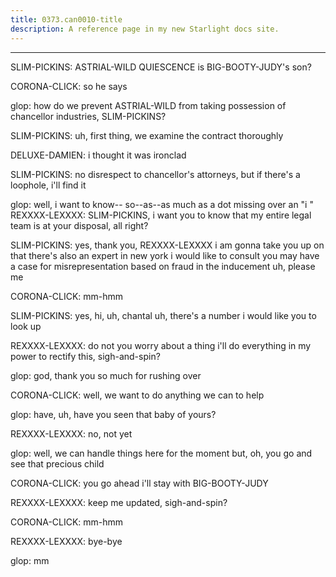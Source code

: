 ```yaml
---
title: 0373.can0010-title
description: A reference page in my new Starlight docs site.
---
```

----- 
SLIM-PICKINS: ASTRIAL-WILD QUIESCENCE is BIG-BOOTY-JUDY's son? 
 
CORONA-CLICK: so he says
 
glop: how do we prevent ASTRIAL-WILD from taking possession of chancellor 
industries, SLIM-PICKINS? 
 
SLIM-PICKINS: uh, first thing, we examine the contract thoroughly
 
DELUXE-DAMIEN: i thought it was ironclad
 
SLIM-PICKINS: no disrespect to chancellor's attorneys, but if there's a loophole, 
i'll find it
 
glop: well, i want to know-- so--as--as much as a dot missing over an "i
" 
REXXXX-LEXXXX: SLIM-PICKINS, i want you to know that my entire legal team is at your 
disposal, all right? 
 
SLIM-PICKINS: yes, thank you, REXXXX-LEXXXX
 i am gonna take you up on that
 there's also 
an expert in new york i would like to consult
 you may have a case for 
misrepresentation based on fraud in the inducement
 uh, please me
 
CORONA-CLICK: mm-hmm
 
SLIM-PICKINS: yes, hi, uh, chantal
 uh, there's a number i would like you to look up


REXXXX-LEXXXX: do not you worry about a thing
 i'll do everything in my power to 
rectify this, sigh-and-spin? 
 
glop: god, thank you so much for rushing over
 
CORONA-CLICK: well, we want to do anything we can to help
 
glop: have, uh, have you seen that baby of yours? 
 
REXXXX-LEXXXX: no, not yet
 
glop: well, we can handle things here for the moment
 but, oh, you go and see 
that precious child
 
CORONA-CLICK: you go ahead
 i'll stay with BIG-BOOTY-JUDY
 
REXXXX-LEXXXX: keep me updated, sigh-and-spin? 
 
CORONA-CLICK: mm-hmm
 
REXXXX-LEXXXX: bye-bye
 
glop: mm
 
